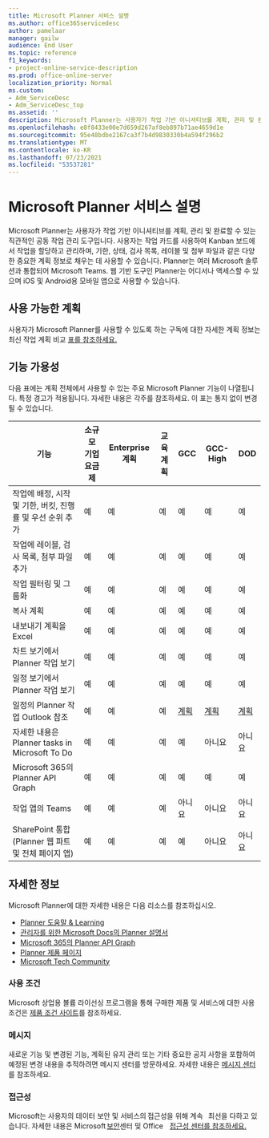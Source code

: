 ```yaml
---
title: Microsoft Planner 서비스 설명
ms.author: office365servicedesc
author: pamelaar
manager: gailw
audience: End User
ms.topic: reference
f1_keywords:
- project-online-service-description
ms.prod: office-online-server
localization_priority: Normal
ms.custom:
- Adm_ServiceDesc
- Adm_ServiceDesc_top
ms.assetid: ''
description: Microsoft Planner는 사용자가 작업 기반 이니셔티브를 계획, 관리 및 완료할 수 있는 직관적인 공동 작업 관리 도구입니다.
ms.openlocfilehash: e8f8433e00e7d659d267af8eb897b71ae4659d1e
ms.sourcegitcommit: 95e48bdbe2167ca3f7b4d9830330b4a594f296b2
ms.translationtype: MT
ms.contentlocale: ko-KR
ms.lasthandoff: 07/23/2021
ms.locfileid: "53537281"
---
```

# <a name="microsoft-planner-service-description"></a>Microsoft Planner 서비스 설명

Microsoft Planner는 사용자가 작업 기반 이니셔티브를 계획, 관리 및 완료할 수 있는 직관적인 공동 작업 관리 도구입니다. 사용자는 작업 카드를 사용하여 Kanban 보드에서 작업을 할당하고 관리하며, 기한, 상태, 검사 목록, 레이블 및 첨부 파일과 같은 다양한 중요한 계획 정보로 채우는 데 사용할 수 있습니다. Planner는 여러 Microsoft 솔루션과 통합되어 Microsoft Teams. 웹 기반 도구인 Planner는 어디서나 액세스할 수 있으며 iOS 및 Android용 모바일 앱으로 사용할 수 있습니다.

## <a name="available-plans"></a>사용 가능한 계획

사용자가 Microsoft Planner를 사용할 수 있도록 하는 구독에 대한 자세한 계획 정보는 최신 작업 계획 비교 [표를 참조하세요.](https://go.microsoft.com/fwlink/?linkid=2139145)

## <a name="feature-availability"></a>기능 가용성

다음 표에는 계획 전체에서 사용할 수 있는 주요 Microsoft Planner 기능이 나열됩니다. 특정 경고가 적용됩니다. 자세한 내용은 각주를 참조하세요. 이 표는 통지 없이 변경될 수 있습니다.

| 기능  | 소규모 기업 요금제  | Enterprise 계획  | 교육 계획  | GCC  | GCC-High  | DOD  |
|----------|-----------------------|-------------------|------------------|------|-----------|------|
| 작업에 배정, 시작 및 기한, 버킷, 진행률 및 우선 순위 추가  | 예  | 예  | 예  | 예  | 예  | 예  |
| 작업에 레이블, 검사 목록, 첨부 파일 추가  | 예  | 예  | 예  | 예  | 예  | 예  |
| 작업 필터링 및 그룹화  | 예  | 예  | 예  | 예  | 예  | 예  |
| 복사 계획  | 예  | 예  | 예  | 예  | 예  | 예  |
| 내보내기 계획을 Excel  | 예  | 예  | 예  | 예  | 예  | 예  |
| 차트 보기에서 Planner 작업 보기  | 예  | 예  | 예  | 예  | 예  | 예  |
| 일정 보기에서 Planner 작업 보기  | 예  | 예  | 예  | 예  | 예  | 예  |
| 일정의 Planner 작업 Outlook 참조  | 예  | 예  | 예  | [계획](https://www.microsoft.com/microsoft-365/roadmap)  | [계획](https://www.microsoft.com/microsoft-365/roadmap)  | [계획](https://www.microsoft.com/microsoft-365/roadmap)  |
| 자세한 내용은 Planner tasks in Microsoft To Do  | 예  | 예  | 예  | 예  | 아니요  | 아니요  |
| Microsoft 365의 Planner API Graph  | 예  | 예  | 예  | 예  | 예  | 예  |
| 작업 앱의 Teams  | 예  | 예  | 예  | 아니요  | 아니요  | 아니요  |
| SharePoint 통합(Planner 웹 파트 및 전체 페이지 앱)  | 예  | 예  | 예  | 예  | 아니요  | 아니요  |

## <a name="learn-more"></a>자세한 정보

Microsoft Planner에 대한 자세한 내용은 다음 리소스를 참조하십시오.

- [Planner 도움말 &amp; Learning](https://support.microsoft.com/planner)
- [관리자를 위한 Microsoft Docs의 Planner 설명서](/office365/planner/planner-for-admins)
- [Microsoft 365의 Planner API Graph](/graph/planner-concept-overview)
- [Planner 제품 페이지](https://www.microsoft.com/microsoft-365/business/task-management-software)
- [Microsoft Tech Community](https://techcommunity.microsoft.com/t5/planner-blog/bg-p/PlannerBlog)

### <a name="licensing-terms"></a>사용 조건

Microsoft 상업용 볼륨 라이선싱 프로그램을 통해 구매한 제품 및 서비스에 대한 사용 조건은 [제품 조건 사이트](https://www.microsoft.com/licensing/terms/)를 참조하세요.

### <a name="messaging"></a>메시지

새로운 기능 및 변경된 기능, 계획된 유지 관리 또는 기타 중요한 공지 사항을 포함하여 예정된 변경 내용을 추적하려면 메시지 센터를 방문하세요. 자세한 내용은 [메시지 센터](/microsoft-365/admin/manage/message-center)를 참조하세요.

### <a name="accessibility"></a>접근성

Microsoft는 사용자의 데이터 보안 및 서비스의 [](https://www.microsoft.com/trust-center/compliance/accessibility)접근성을 위해 계속   최선을 다하고 있습니다. 자세한 내용은 Microsoft [보안](https://www.microsoft.com/trust-center)센터 및 Office    [접근성 센터를 참조하세요.](https://support.microsoft.com/office/office-accessibility-center-resources-for-people-with-disabilities-ecab0fcf-d143-4fe8-a2ff-6cd596bddc6d)
